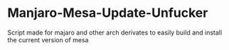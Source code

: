 # Manjaro-Mesa-Update-Unfucker
Script made for majaro and other arch derivates to easily build and install the current version of mesa
